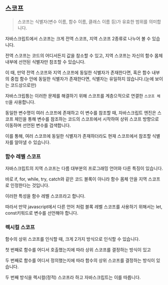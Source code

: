 ## 스코프

> 스코프는 식별자(변수 이름, 함수 이름, 클래스 이름 등)가 유효한 범위를 의미합니다.

자바스크립트에서 스코프는 크게 전역 스코프, 지역 스코프 2종류로 나누어 볼 수 있습니다.

전역 스코프는 코드의 어디서든지 값을 참소할 수 있고, 지역 스코프는 자신의 함수 몸체 내부에 선언된 식별자만 참조할 수 있습니다.

이 때, 만약 전역 스코프와 지역 스코프에 동일한 식별자가 존재한다면, 혹은 함수 내부의 중첩 함수 안에 동일한 식별자가 존재한다면, 식별자는 유일하지 않습니다.(눈에 보이는 코드상으로만)

자바스크립틍는 이러한 문제를 해결하기 위해 스코프를 계층으적으로 연결한 `스코프 체인`을 사용합니다.

동일한 변수명이 여러 스코프에 존재하고 이 변수를 참조할 때, 자바스크립트 엔진은 스코프 체인을 통해 변수를 참조하는 코드의 스코프에서 시작하여 상위 스코프 방향으로 이동하며 선언된 변수를 검색합니다.

이를 통해, 여러 스코프에 동일한 식별자가 존재하더라도 현재 스코프에서 참조할 식별자를 알아낼 수 있습니다.

### 함수 레벨 스코프

자바스크립트의 지역 스코프는 다름 대부분의 프로그래밍 언어와 다른 특징이 있습니다.

바로 if, for, while, try, catch와 같은 코드 블록이 아니라 함수 몸체 안을 지역 스코프로 인정한다는 것입니다.

이러한 특성을 함수 레벨 스코프라고 합니다.

따라서 만약 javascript에서 다른 언어 처럼 블록 레벨 스코프를 사용하기 위해서는 let, const키워드로 변수를 선언해야 합니다.

### 렉시컬 스코프

함수의 상위 스코프를 인식할 때, 크게 2가지 방식으로 인식할 수 있습니다.

첫 번째로 함수를 어디서 호출했는지에 따라 상위 스코프를 결정하는 방식이 있고

두 번째로 함수를 어디서 정의했는지에 따라 함수의 상위 스코프를 결정하는 방식이 있습니다.

두 번째 방식을 렉시컬(정적) 스코프라 하고 자바스크립트는 이를 따릅니다.
